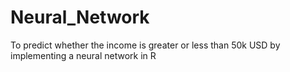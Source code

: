 # Neural_Network
To predict whether the income is greater or less than 50k USD by implementing a neural network in R
